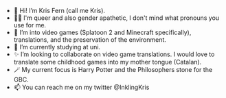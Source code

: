 - 👋 Hi! I’m Kris Fern (call me Kris).
- 🏳️‍🌈 I'm queer and also gender apathetic, I don't mind what pronouns you use for me.
- 👀 I’m into video games (Splatoon 2 and Minecraft specifically), translations, and the preservation of the environment.
- 🌱 I’m currently studying at uni.
- ✨ I’m looking to collaborate on video game translations. I would love to translate some childhood games into my mother tongue (Catalan).
- 🪄 My current focus is Harry Potter and the Philosophers stone for the GBC.
- 📫 You can reach me on my twitter @InklingKris

<!---
Kris-Fern/Kris-Fern is a ✨ special ✨ repository because its `README.md` (this file) appears on your GitHub profile.
You can click the Preview link to take a look at your changes.
--->
